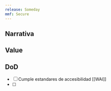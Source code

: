 ```yaml
---
release: Someday
mmf: Secure
---
```

## Narrativa

## Value

## DoD
- [ ]  Cumple estandares de accesibilidad [[WAI]]
- [ ] 